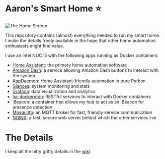 # Aaron's Smart Home ⭐

![The Home Screen](https://github.com/bachya/smart-home/wiki/img/default.png)

This repository contains (almost) everything needed to run my smart home. I
make the details freely available in the hope that other home automation
enthusiasts might find value.

I use an Intel NUC i5 with the following apps running as Docker containers:

* [Home Assistant](http://home-assistant.io): the primary home automation software
* [Amazon Dash](https://github.com/Nekmo/amazon-dash): a service allowing Amazon Dash buttons to interact with the system
* [AppDaemon](https://appdaemon.readthedocs.io/en/latest/): Home Assistant-friendly automation in pure Python
* [Glances](https://nicolargo.github.io/glances/): system monitoring and stats
* [Grafana](https://grafana.com/): data visualization and analytics
* [ha-dockermon](https://github.com/philhawthorne/ha-dockermon): RESTful services to interact with Docker containers
* iBeacon: a container that allows my hub to act as an iBeacon for presence detection
* [Mosquitto](https://mosquitto.org/): an MQTT broker for fast, friendly service communication
* [NGINX](https://www.nginx.com/): a fast, secure web server behind which the other services live

# The Details

I keep all the nitty gritty details in the
[wiki](https://github.com/bachya/smart-home/wiki).

